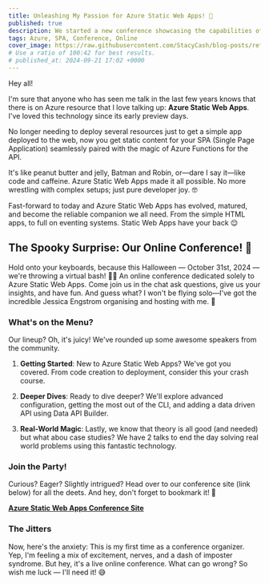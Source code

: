 ```yaml
---
title: Unleashing My Passion for Azure Static Web Apps! 🚀
published: true
description: We started a new conference showcasing the capabilities of Azure Static Web Apps
tags: Azure, SPA, Conference, Online
cover_image: https://raw.githubusercontent.com/StacyCash/blog-posts/refs/heads/main/azure/2024/swaday-kickoff/cover-image.jpeg
# Use a ratio of 100:42 for best results.
# published_at: 2024-09-21 17:02 +0000
---
```


Hey all!

I'm sure that anyone who has seen me talk in the last few years knows that there is on Azure resource that I love talking up: **Azure Static Web Apps**. I've loved this technology since its early preview days. 

No longer needing to deploy several resources just to get a simple app deployed to the web, now you get static content for your SPA (Single Page Application) seamlessly paired with the magic of Azure Functions for the API.

It's like peanut butter and jelly, Batman and Robin, or—dare I say it—like code and caffeine. Azure Static Web Apps made it all possible. No more wrestling with complex setups; just pure developer joy. 🤓

Fast-forward to today and Azure Static Web Apps has evolved, matured, and become the reliable companion we all need. From the simple HTML apps, to full on eventing systems. Static Web Apps have your back 😌

## The Spooky Surprise: Our Online Conference! 🎃

Hold onto your keyboards, because this Halloween — October 31st, 2024 — we're throwing a virtual bash! 🎊👻 An online conference dedicated solely to Azure Static Web Apps. Come join us in the chat ask questions, give us your insights, and have fun. And guess what? I won't be flying solo—I've got the incredible Jessica Engstrom organising and hosting with me. 🙌

### What's on the Menu?

Our lineup? Oh, it's juicy! We've rounded up some awesome speakers from the community.

1. **Getting Started**: New to Azure Static Web Apps? We've got you covered. From code creation to deployment, consider this your crash course.

2. **Deeper Dives**: Ready to dive deeper? We'll explore advanced configuration, getting the most out of the CLI, and adding a data driven API using Data API Builder.

3. **Real-World Magic**: Lastly, we know that theory is all good (and needed) but what abou case studies? We have 2 talks to end the day solving real world problems using this fantastic technology.

### Join the Party!

Curious? Eager? Slightly intrigued? Head over to our conference site (link below) for all the deets. And hey, don't forget to bookmark it! 📅

[**Azure Static Web Apps Conference Site**](https://www.awesomeconference.com)

### The Jitters

Now, here's the anxiety: This is my first time as a conference organizer. Yep, I'm feeling a mix of excitement, nerves, and a dash of imposter syndrome. But hey, it's a live online conference. What can go wrong? So wish me luck — I'll need it! 😅
